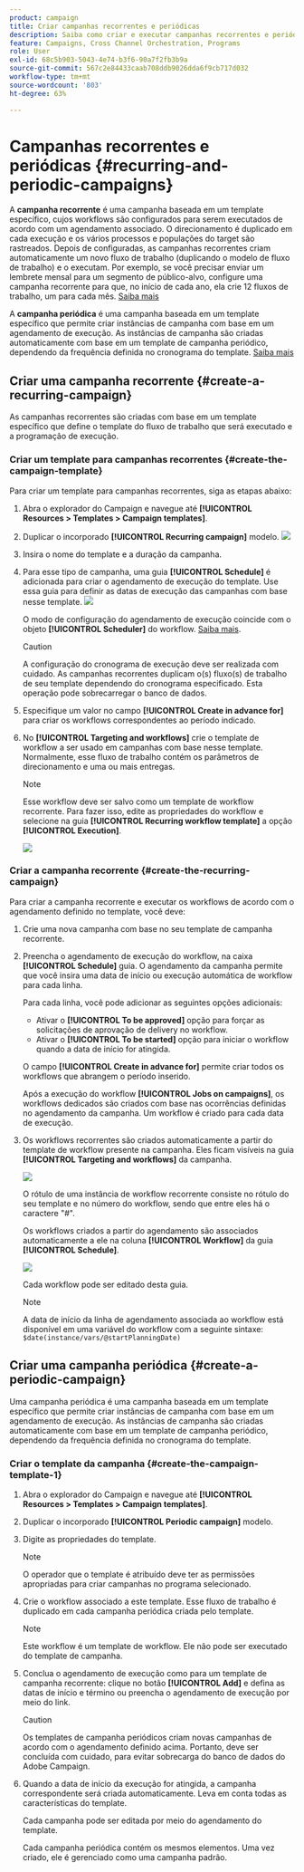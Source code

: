 ```yaml
---
product: campaign
title: Criar campanhas recorrentes e periódicas
description: Saiba como criar e executar campanhas recorrentes e periódicas
feature: Campaigns, Cross Channel Orchestration, Programs
role: User
exl-id: 68c5b903-5043-4e74-b3f6-90a7f2fb3b9a
source-git-commit: 567c2e84433caab708ddb9026dda6f9cb717d032
workflow-type: tm+mt
source-wordcount: '803'
ht-degree: 63%

---
```


# Campanhas recorrentes e periódicas {#recurring-and-periodic-campaigns}

A **campanha recorrente** é uma campanha baseada em um template específico, cujos workflows são configurados para serem executados de acordo com um agendamento associado. O direcionamento é duplicado em cada execução e os vários processos e populações do target são rastreados.  Depois de configuradas, as campanhas recorrentes criam automaticamente um novo fluxo de trabalho (duplicando o modelo de fluxo de trabalho) e o executam. Por exemplo, se você precisar enviar um lembrete mensal para um segmento de público-alvo, configure uma campanha recorrente para que, no início de cada ano, ela crie 12 fluxos de trabalho, um para cada mês. [Saiba mais](#create-a-recurring-campaign)

A **campanha periódica** é uma campanha baseada em um template específico que permite criar instâncias de campanha com base em um agendamento de execução. As instâncias de campanha são criadas automaticamente com base em um template de campanha periódico, dependendo da frequência definida no cronograma do template. [Saiba mais](#create-a-periodic-campaign)

## Criar uma campanha recorrente {#create-a-recurring-campaign}

As campanhas recorrentes são criadas com base em um template específico que define o template do fluxo de trabalho que será executado e a programação de execução.

### Criar um template para campanhas recorrentes {#create-the-campaign-template}

Para criar um template para campanhas recorrentes, siga as etapas abaixo:

1. Abra o explorador do Campaign e navegue até **[!UICONTROL Resources > Templates > Campaign templates]**.
1. Duplicar o incorporado **[!UICONTROL Recurring campaign]** modelo.
   ![](assets/recurring-campaign-duplicate.png)
1. Insira o nome do template e a duração da campanha.
1. Para esse tipo de campanha, uma guia **[!UICONTROL Schedule]** é adicionada para criar o agendamento de execução do template. Use essa guia para definir as datas de execução das campanhas com base nesse template.
   ![](assets/recurring-campaign-schedule.png)

   O modo de configuração do agendamento de execução coincide com o objeto **[!UICONTROL Scheduler]** do workflow. [Saiba mais](../workflow/scheduler.md).

   >[!CAUTION]
   >
   >A configuração do cronograma de execução deve ser realizada com cuidado. As campanhas recorrentes duplicam o(s) fluxo(s) de trabalho de seu template dependendo do cronograma especificado. Esta operação pode sobrecarregar o banco de dados.

1. Especifique um valor no campo **[!UICONTROL Create in advance for]** para criar os workflows correspondentes ao período indicado.
1. No **[!UICONTROL Targeting and workflows]** crie o template de workflow a ser usado em campanhas com base nesse template. Normalmente, esse fluxo de trabalho contém os parâmetros de direcionamento e uma ou mais entregas.

   >[!NOTE]
   >
   >Esse workflow deve ser salvo como um template de workflow recorrente. Para fazer isso, edite as propriedades do workflow e selecione na guia **[!UICONTROL Recurring workflow template]** a opção **[!UICONTROL Execution]**.

   ![](assets/recurring-campaign-wf-properties.png)

### Criar a campanha recorrente {#create-the-recurring-campaign}

Para criar a campanha recorrente e executar os workflows de acordo com o agendamento definido no template, você deve:

1. Crie uma nova campanha com base no seu template de campanha recorrente.
1. Preencha o agendamento de execução do workflow, na caixa **[!UICONTROL Schedule]** guia. O agendamento da campanha permite que você insira uma data de início ou execução automática de workflow para cada linha.

   Para cada linha, você pode adicionar as seguintes opções adicionais:

   * Ativar o **[!UICONTROL To be approved]** opção para forçar as solicitações de aprovação de delivery no workflow.
   * Ativar o **[!UICONTROL To be started]** opção para iniciar o workflow quando a data de início for atingida.

   O campo **[!UICONTROL Create in advance for]** permite criar todos os workflows que abrangem o período inserido.

   Após a execução do workflow **[!UICONTROL Jobs on campaigns]**, os workflows dedicados são criados com base nas ocorrências definidas no agendamento da campanha. Um workflow é criado para cada data de execução.

1. Os workflows recorrentes são criados automaticamente a partir do template de workflow presente na campanha. Eles ficam visíveis na guia **[!UICONTROL Targeting and workflows]** da campanha.

   ![](assets/recurring-wf-created.png)

   O rótulo de uma instância de workflow recorrente consiste no rótulo do seu template e no número do workflow, sendo que entre eles há o caractere &quot;#&quot;.

   Os workflows criados a partir do agendamento são associados automaticamente a ele na coluna **[!UICONTROL Workflow]** da guia **[!UICONTROL Schedule]**.

   ![](assets/recurring-wf-schedule-executed.png)

   Cada workflow pode ser editado desta guia.

   >[!NOTE]
   >
   >A data de início da linha de agendamento associada ao workflow está disponível em uma variável do workflow com a seguinte sintaxe:\
   >`$date(instance/vars/@startPlanningDate)`

## Criar uma campanha periódica {#create-a-periodic-campaign}

Uma campanha periódica é uma campanha baseada em um template específico que permite criar instâncias de campanha com base em um agendamento de execução. As instâncias de campanha são criadas automaticamente com base em um template de campanha periódico, dependendo da frequência definida no cronograma do template.

### Criar o template da campanha {#create-the-campaign-template-1}

1. Abra o explorador do Campaign e navegue até **[!UICONTROL Resources > Templates > Campaign templates]**.
1. Duplicar o incorporado **[!UICONTROL Periodic campaign]** modelo.
1. Digite as propriedades do template.

   >[!NOTE]
   >
   >O operador que o template é atribuído deve ter as permissões apropriadas para criar campanhas no programa selecionado.

1. Crie o workflow associado a este template. Esse fluxo de trabalho é duplicado em cada campanha periódica criada pelo template.

   >[!NOTE]
   >
   >Este workflow é um template de workflow. Ele não pode ser executado do template de campanha.

1. Conclua o agendamento de execução como para um template de campanha recorrente: clique no botão **[!UICONTROL Add]** e defina as datas de início e término ou preencha o agendamento de execução por meio do link.

   >[!CAUTION]
   >
   >Os templates de campanha periódicos criam novas campanhas de acordo com o agendamento definido acima. Portanto, deve ser concluída com cuidado, para evitar sobrecarga do banco de dados do Adobe Campaign.

1. Quando a data de início da execução for atingida, a campanha correspondente será criada automaticamente. Leva em conta todas as características do template.

   Cada campanha pode ser editada por meio do agendamento do template.

   Cada campanha periódica contém os mesmos elementos. Uma vez criado, ele é gerenciado como uma campanha padrão.
